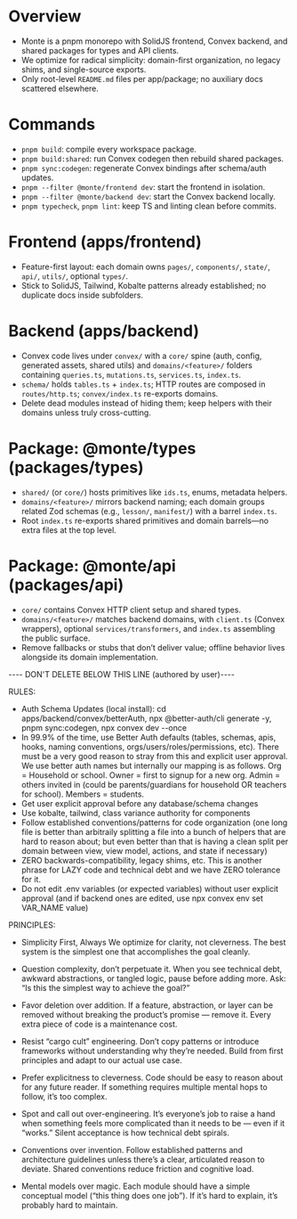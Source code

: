 # Overview
- Monte is a pnpm monorepo with SolidJS frontend, Convex backend, and shared packages for types and API clients.
- We optimize for radical simplicity: domain-first organization, no legacy shims, and single-source exports.
- Only root-level `README.md` files per app/package; no auxiliary docs scattered elsewhere.

# Commands
- `pnpm build`: compile every workspace package.
- `pnpm build:shared`: run Convex codegen then rebuild shared packages.
- `pnpm sync:codegen`: regenerate Convex bindings after schema/auth updates.
- `pnpm --filter @monte/frontend dev`: start the frontend in isolation.
- `pnpm --filter @monte/backend dev`: start the Convex backend locally.
- `pnpm typecheck`, `pnpm lint`: keep TS and linting clean before commits.

# Frontend (apps/frontend)
- Feature-first layout: each domain owns `pages/`, `components/`, `state/`, `api/`, `utils/`, optional `types/`.
- Stick to SolidJS, Tailwind, Kobalte patterns already established; no duplicate docs inside subfolders.

# Backend (apps/backend)
- Convex code lives under `convex/` with a `core/` spine (auth, config, generated assets, shared utils) and `domains/<feature>/` folders containing `queries.ts`, `mutations.ts`, `services.ts`, `index.ts`.
- `schema/` holds `tables.ts` + `index.ts`; HTTP routes are composed in `routes/http.ts`; `convex/index.ts` re-exports domains.
- Delete dead modules instead of hiding them; keep helpers with their domains unless truly cross-cutting.

# Package: @monte/types (packages/types)
- `shared/` (or `core/`) hosts primitives like `ids.ts`, enums, metadata helpers.
- `domains/<feature>/` mirrors backend naming; each domain groups related Zod schemas (e.g., `lesson/`, `manifest/`) with a barrel `index.ts`.
- Root `index.ts` re-exports shared primitives and domain barrels—no extra files at the top level.

# Package: @monte/api (packages/api)
- `core/` contains Convex HTTP client setup and shared types.
- `domains/<feature>/` matches backend domains, with `client.ts` (Convex wrappers), optional `services/transformers`, and `index.ts` assembling the public surface.
- Remove fallbacks or stubs that don’t deliver value; offline behavior lives alongside its domain implementation.

---- DON'T DELETE BELOW THIS LINE (authored by user)----

RULES:
- Auth Schema Updates (local install): cd apps/backend/convex/betterAuth, npx @better-auth/cli generate -y, pnpm sync:codegen, npx convex dev --once
- In 99.9% of the time, use Better Auth defaults (tables, schemas, apis, hooks, naming conventions, orgs/users/roles/permissions, etc). There must be a very good reason to stray from this and explicit user approval. We use better auth names but internally our mapping is as follows. Org = Household or school. Owner = first to signup for a new org. Admin = others invited in (could be parents/guardians for household OR teachers for school). Members = students.
- Get user explicit approval before any database/schema changes
- Use kobalte, tailwind, class variance authority for components
- Follow established conventions/patterns for code organization (one long file is better than arbitraily splitting a file into a bunch of helpers that are hard to reason about; but even better than that is having a clean split per domain between view, view model, actions, and state if necessary)
- ZERO backwards-compatibility, legacy shims, etc. This is another phrase for LAZY code and technical debt and we have ZERO tolerance for it.
- Do not edit .env variables (or expected variables) without user explicit approval (and if backend ones are edited, use npx convex env set VAR_NAME value)



PRINCIPLES:
- Simplicity First, Always
We optimize for clarity, not cleverness. The best system is the simplest one that accomplishes the goal cleanly.

- Question complexity, don’t perpetuate it.
When you see technical debt, awkward abstractions, or tangled logic, pause before adding more. Ask: “Is this the simplest way to achieve the goal?”

- Favor deletion over addition.
If a feature, abstraction, or layer can be removed without breaking the product’s promise — remove it. Every extra piece of code is a maintenance cost.

- Resist “cargo cult” engineering.
Don’t copy patterns or introduce frameworks without understanding why they’re needed. Build from first principles and adapt to our actual use case.

- Prefer explicitness to cleverness.
Code should be easy to reason about for any future reader. If something requires multiple mental hops to follow, it’s too complex.

- Spot and call out over-engineering.
It’s everyone’s job to raise a hand when something feels more complicated than it needs to be — even if it “works.” Silent acceptance is how technical debt spirals.

- Conventions over invention.
Follow established patterns and architecture guidelines unless there’s a clear, articulated reason to deviate. Shared conventions reduce friction and cognitive load.

- Mental models over magic.
Each module should have a simple conceptual model (“this thing does one job”). If it’s hard to explain, it’s probably hard to maintain.
